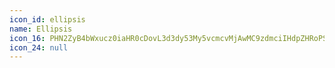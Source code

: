 ```yaml
---
icon_id: ellipsis
name: Ellipsis
icon_16: PHN2ZyB4bWxucz0iaHR0cDovL3d3dy53My5vcmcvMjAwMC9zdmciIHdpZHRoPSIxNiIgaGVpZ2h0PSIxNiIgdmlld0JveD0iMCAwIDE2IDE2Ij48cGF0aCBmaWxsLXJ1bGU9ImV2ZW5vZGQiIGQ9Ik0wIDUuNzVDMCA0Ljc4NC43ODQgNCAxLjc1IDRoMTIuNWMuOTY2IDAgMS43NS43ODQgMS43NSAxLjc1djQuNUExLjc1IDEuNzUgMCAwMTE0LjI1IDEySDEuNzVBMS43NSAxLjc1IDAgMDEwIDEwLjI1di00LjV6TTQgN2ExIDEgMCAxMDAgMiAxIDEgMCAwMDAtMnptMyAxYTEgMSAwIDExMiAwIDEgMSAwIDAxLTIgMHptNS0xYTEgMSAwIDEwMCAyIDEgMSAwIDAwMC0yeiIvPjwvc3ZnPg==
icon_24: null
---
```

